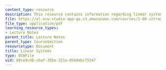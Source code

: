```yaml
---
content_type: resource
description: This resource contains information regarding linear systems.
file: https://ol-ocw-studio-app-qa.s3.amazonaws.com/courses/1-00-introduction-to-computers-and-engineering-problem-solving-spring-2012/88ce9cdbcbaf385e321a056debc75347_MIT1_00S12_Lec_31.pdf
file_type: application/pdf
learning_resource_types:
- Lecture Notes
parent_title: Lecture Notes
parent_type: CourseSection
resourcetype: Document
title: Linear Systems
type: OCWFile
uid: 88ce9cdb-cbaf-385e-321a-056debc75347
---
```


